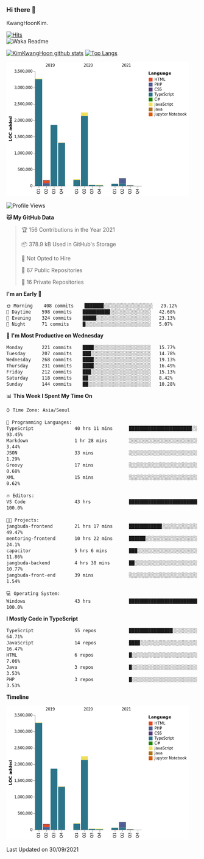 ### Hi there 👋

KwangHoonKim.

[![Hits](https://hits.seeyoufarm.com/api/count/incr/badge.svg?url=https%3A%2F%2Fgithub.com%2Frhkdgns95)](https://hits.seeyoufarm.com)  
![Waka Readme](https://github.com/rhkdgns95/rhkdgns95/workflows/Waka%20Readme/badge.svg)

[![KimKwangHoon github stats](https://github-readme-stats.vercel.app/api?username=rhkdgns95&show_icons=true)](https://github.com/rhkdgns95/github-readme-stats)   [![Top Langs](https://github-readme-stats.vercel.app/api/top-langs/?username=rhkdgns95&layout=compact)](https://github.com/rhkdgns95/github-readme-stats)   


![Chart not found](https://raw.githubusercontent.com/rhkdgns95/rhkdgns95/master/charts/bar_graph.png) 



<!--START_SECTION:waka-->
![Profile Views](http://img.shields.io/badge/Profile%20Views-0-blue)

**🐱 My GitHub Data** 

> 🏆 156 Contributions in the Year 2021
 > 
> 📦 378.9 kB Used in GitHub's Storage 
 > 
> 🚫 Not Opted to Hire
 > 
> 📜 67 Public Repositories 
 > 
> 🔑 16 Private Repositories  
 > 
**I'm an Early 🐤** 

```text
🌞 Morning    408 commits    ███████░░░░░░░░░░░░░░░░░░   29.12% 
🌆 Daytime    598 commits    ██████████░░░░░░░░░░░░░░░   42.68% 
🌃 Evening    324 commits    █████░░░░░░░░░░░░░░░░░░░░   23.13% 
🌙 Night      71 commits     █░░░░░░░░░░░░░░░░░░░░░░░░   5.07%

```
📅 **I'm Most Productive on Wednesday** 

```text
Monday       221 commits    ████░░░░░░░░░░░░░░░░░░░░░   15.77% 
Tuesday      207 commits    ███░░░░░░░░░░░░░░░░░░░░░░   14.78% 
Wednesday    268 commits    ████░░░░░░░░░░░░░░░░░░░░░   19.13% 
Thursday     231 commits    ████░░░░░░░░░░░░░░░░░░░░░   16.49% 
Friday       212 commits    ███░░░░░░░░░░░░░░░░░░░░░░   15.13% 
Saturday     118 commits    ██░░░░░░░░░░░░░░░░░░░░░░░   8.42% 
Sunday       144 commits    ██░░░░░░░░░░░░░░░░░░░░░░░   10.28%

```


📊 **This Week I Spent My Time On** 

```text
⌚︎ Time Zone: Asia/Seoul

💬 Programming Languages: 
TypeScript               40 hrs 11 mins      ███████████████████████░░   93.45% 
Markdown                 1 hr 28 mins        ░░░░░░░░░░░░░░░░░░░░░░░░░   3.44% 
JSON                     33 mins             ░░░░░░░░░░░░░░░░░░░░░░░░░   1.29% 
Groovy                   17 mins             ░░░░░░░░░░░░░░░░░░░░░░░░░   0.68% 
XML                      15 mins             ░░░░░░░░░░░░░░░░░░░░░░░░░   0.62%

🔥 Editors: 
VS Code                  43 hrs              █████████████████████████   100.0%

🐱‍💻 Projects: 
jangbuda-frontend        21 hrs 17 mins      ████████████░░░░░░░░░░░░░   49.47% 
mentoring-frontend       10 hrs 22 mins      ██████░░░░░░░░░░░░░░░░░░░   24.1% 
capacitor                5 hrs 6 mins        ███░░░░░░░░░░░░░░░░░░░░░░   11.86% 
jangbuda-backend         4 hrs 38 mins       ██░░░░░░░░░░░░░░░░░░░░░░░   10.77% 
jangbuda-front-end       39 mins             ░░░░░░░░░░░░░░░░░░░░░░░░░   1.54%

💻 Operating System: 
Windows                  43 hrs              █████████████████████████   100.0%

```

**I Mostly Code in TypeScript** 

```text
TypeScript               55 repos            ████████████████░░░░░░░░░   64.71% 
JavaScript               14 repos            ████░░░░░░░░░░░░░░░░░░░░░   16.47% 
HTML                     6 repos             █░░░░░░░░░░░░░░░░░░░░░░░░   7.06% 
Java                     3 repos             █░░░░░░░░░░░░░░░░░░░░░░░░   3.53% 
PHP                      3 repos             █░░░░░░░░░░░░░░░░░░░░░░░░   3.53%

```


**Timeline**

![Chart not found](https://raw.githubusercontent.com/rhkdgns95/rhkdgns95/master/charts/bar_graph.png) 


 Last Updated on 30/09/2021
<!--END_SECTION:waka-->
